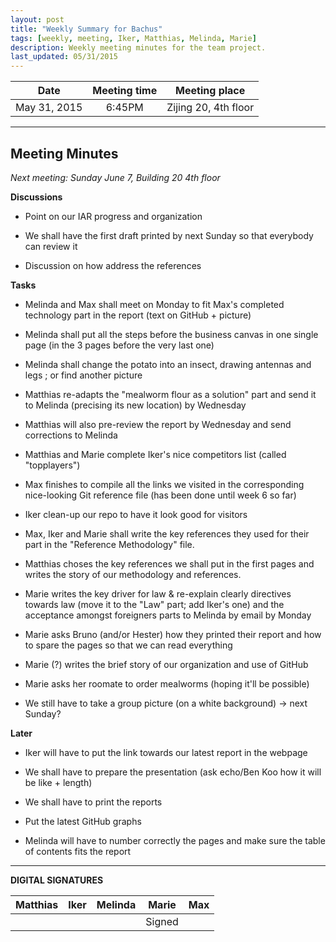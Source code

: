 ```yaml
---
layout: post
title: "Weekly Summary for Bachus"
tags: [weekly, meeting, Iker, Matthias, Melinda, Marie]
description: Weekly meeting minutes for the team project.
last_updated: 05/31/2015
---
```


|**Date** |**Meeting time**|**Meeting place**
| ------------- |:----------------:|:-------:
|May 31, 2015| 6:45PM | Zijing 20, 4th floor

----------

Meeting Minutes
------
*Next meeting: Sunday June 7, Building 20 4th floor*

**Discussions**

* Point on our IAR progress and organization

* We shall have the first draft printed by next Sunday so that everybody can review it

* Discussion on how address the references

**Tasks**

* Melinda and Max shall meet on Monday to fit Max's completed technology part in the report (text on GitHub + picture)

* Melinda shall put all the steps before the business canvas in one single page (in the 3 pages before the very last one)

* Melinda shall change the potato into an insect, drawing antennas and legs ; or find another picture

* Matthias re-adapts the "mealworm flour as a solution" part and send it to Melinda (precising its new location) by Wednesday

* Matthias will also pre-review the report by Wednesday and send corrections to Melinda

* Matthias and Marie complete Iker's nice competitors list (called "topplayers")

* Max finishes to compile all the links we visited in the corresponding nice-looking Git reference file (has been done until week 6 so far)

* Iker clean-up our repo to have it look good for visitors

* Max, Iker and Marie shall write the key references they used for their part in the "Reference Methodology" file. 

* Matthias choses the key references we shall put in the first pages and writes the story of our methodology and references.

* Marie writes the key driver for law & re-explain clearly directives towards law (move it to the "Law" part; add Iker's one) and the acceptance amongst foreigners parts to Melinda by email by Monday

* Marie asks Bruno (and/or Hester) how they printed their report and how to spare the pages so that we can read everything

* Marie (?) writes the brief story of our organization and use of GitHub

* Marie asks her roomate to order mealworms (hoping it'll be possible)

* We still have to take a group picture (on a white background) -> next Sunday?


**Later**

* Iker will have to put the link towards our latest report in the webpage

* We shall have to prepare the presentation (ask echo/Ben Koo how it will be like + length)

* We shall have to print the reports

* Put the latest GitHub graphs

* Melinda will have to number correctly the pages and make sure the table of contents fits the report

----------

**DIGITAL SIGNATURES**

|**Matthias** |**Iker**|**Melinda**|**Marie**|**Max**|
|----------------|----------------|----------------|----------------|----------------|
| | | |Signed | |

